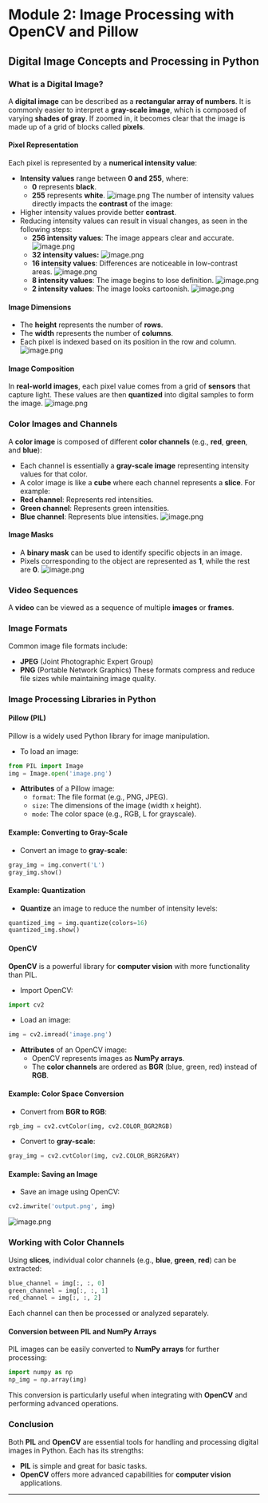 

# Module 2: Image Processing with OpenCV and Pillow
## Digital Image Concepts and Processing in Python
### What is a Digital Image?
A **digital image** can be described as a **rectangular array of numbers**. It is commonly easier to interpret a **gray-scale image**, which is composed of varying **shades of gray**. If zoomed in, it becomes clear that the image is made up of a grid of blocks called **pixels**.
#### Pixel Representation
Each pixel is represented by a **numerical intensity value**:
- **Intensity values** range between **0 and 255**, where:
	- **0** represents **black**.
	- **255** represents **white**.
![image.png](https://prod-files-secure.s3.us-west-2.amazonaws.com/03e82b26-cccb-4906-bb56-adabcbdc0655/fa1bb4aa-313a-44c2-a7b3-7fa4a8432b08/image.png?X-Amz-Algorithm=AWS4-HMAC-SHA256&X-Amz-Content-Sha256=UNSIGNED-PAYLOAD&X-Amz-Credential=ASIAZI2LB466VCPZA3ZB%2F20250206%2Fus-west-2%2Fs3%2Faws4_request&X-Amz-Date=20250206T231610Z&X-Amz-Expires=3600&X-Amz-Security-Token=IQoJb3JpZ2luX2VjEE8aCXVzLXdlc3QtMiJHMEUCIQDApyZV5kOs4rzJD%2Fy8DqgCKBHUK7AK5CnTMSAvoPCCHQIgFKWxHbAKx1dixcFpMJzvx%2F0XiKs%2FqDSyv3V%2BlS1SvPcq%2FwMIaBAAGgw2Mzc0MjMxODM4MDUiDO0L5%2FFW%2F56gOT1fJircA0JskgsXaxJ88Ro0GX4OwvtJlpuBHMr5N2Ot2fQdyk343S0WasltUMeub5ZfExgKIJoES3WiMRwYXHB%2FFGKJS3yQOC5UbV%2FyCxMDn0O4oAF8fCDnQAMughKghk%2FhxsLg0gPiHurZt7zuHhU6uiyQR9OT84MLQXeKpDT68wrSZp8mHN4xOXIOn7xl%2FhPX2v9%2B7TeW%2FsqDCHqymucg94Gqt3uaz4YctmIoad%2BFu939sWqMMCp%2FPi%2F9buCswHobeObqBt%2FIkINhsljNwy9behEWJ7cN2Ds1PKBfd%2FaItCNCSmlr4zHPhHKO0M%2Bs6mkgMzQGSv%2FikpoJi9UAswOYVX1qQ4nLVnYRwUCHBbXPtVv%2FfrWx4l%2F3VWHsklXPBGAEO88pGE26J9CwkJ7sgWOWrGozaAExD3Z62hP%2Bthl8i%2FiTy0mvD0GO59z1GPoyX5EBEY25JreWkYDBMNX3jPvwCz%2ByvzwQ1fUfC2ypWETLu13zN1L1SDuib1tCCxQA9E%2F28luuBPXUtK7sO0JKHuo2JYsz8W7Nqni4BrQZ6SBN9P%2FfkxBjQExcVwxR4A%2BLU%2FRDUP%2BbUGAbEge5ZJoZTqW%2F8s1zUjTj5nQeiIol99HXNGovvXGkQJ%2FdmVb9WmG8s8zIMMb9lL0GOqUB18zMSxjFNitvIOSFnkelt%2FYNjQyCTyrrh3Bmoukp3%2B7u2fhEQK58CkBLNP1jjsgJi3faRpDoXmEVayhnpremtwGlWNE%2FoBd7LKnf7f33SNEkswjA5sfEuXpAnkD7xMCFeb%2B%2BQHCvppMiNqU%2F9IqXw%2F1QF7qp5rEHl4%2F1RzT1E6qxM10EfTSTedkf5ncNNCb3sveVValTSEz8avRN07c%2BYPE%2BqS5D&X-Amz-Signature=6f53c27f0ed42d95e52513ac251564e0ad351b21bf9bc143800a1215451654a7&X-Amz-SignedHeaders=host&x-id=GetObject)
The number of intensity values directly impacts the **contrast** of the image:
- Higher intensity values provide better **contrast**.
- Reducing intensity values can result in visual changes, as seen in the following steps:
	- **256 intensity values**: The image appears clear and accurate.
![image.png](https://prod-files-secure.s3.us-west-2.amazonaws.com/03e82b26-cccb-4906-bb56-adabcbdc0655/0de7dfb4-99dc-4b87-8932-5165b3c3b775/image.png?X-Amz-Algorithm=AWS4-HMAC-SHA256&X-Amz-Content-Sha256=UNSIGNED-PAYLOAD&X-Amz-Credential=ASIAZI2LB4667YEVMWW7%2F20250206%2Fus-west-2%2Fs3%2Faws4_request&X-Amz-Date=20250206T231611Z&X-Amz-Expires=3600&X-Amz-Security-Token=IQoJb3JpZ2luX2VjEE8aCXVzLXdlc3QtMiJGMEQCIFTuQVErZaL2323Nycmrp%2FeA2dC3MfmlK2%2FAX8P2KxZYAiA%2FkFwuWm8%2FC5a8%2BmFQ94GGsECgU45nQQjub3PUSKKipCr%2FAwhoEAAaDDYzNzQyMzE4MzgwNSIMM2IPE%2F1EAb5i%2BNc9KtwDC8VwtugPZWMqZOksK1UO%2FZAawjPH3oONgHLwgS0BWnRjXmbvyyr3ryhaF6dKA1%2FDS3P%2By%2FnAT9aNKDkAouYw9WaA2AUDpuZuqlpZ7E9FJplOtnHwGqNRfk4v4LPELuyPAAJKjpJzedQZFSebsSYXWZiav2jmzlVtQexyJF2HL6jWjwZc5OTwU291PHOE5BHd9j0kBxu%2FtObh7WyU9RBz7TkETHOPWoHbVvXIU5nC8TB0O1E%2Fn1uN7QpMXm5TuQJ%2FTaFIkHtmGxD0GfYm6ftVfPfhiVXLINdenDLtXEvUMRfd5lFQVJI2%2BY5ukLLviXBAa2knd3ArecETDXclhb5LKRE7NlUlNYQ5fHwU5Lsk2k1Lt5vC1UZMHwnriYzxmhSzlWGc%2Fakwv2jgXxkh5dkEh4EJkgU2YDM1M1H88BoGRWlkvaOEzoOtX6tcnN0JpDqAnVYglZ1Zinc4jfr1S2Mv39e%2FYAXDRKmp%2BJeN1T%2FfL87DofJfqhGVrfzT1m63cwC70OmrAAWTe80E6a4Vo4DEKtNXXh%2FtqZh5OvDmnLHX45FnLwpnB2oZ6t0ith0OKvecbh3pLvVgP0%2BXcU7WFp7a5Sc9j12jZzxc8V9dgY45a7wE116ZgJdGAtZi0powi%2F2UvQY6pgGHT7QpizzcnEIzvi5Afka3exL14Y8JCgJtqe9yKpDCjOJWsHAdCyXR%2FFzS%2BuNp3Bp3EZ2qMnjClFTaHaooUGwN5X8ZBJpDI4soFW0F3WSk3Mn1od70QtKvSvT2uf%2Fxy5a7ettkXFRV4cSJFk18H4hhm8ysYiO4KUH9aXgQsKm%2Bhl4GjSl7Yww01gFuSpmBgsZ3HvkDvSbVxqrhGhLodVv0icJFMaSr&X-Amz-Signature=6b36109366662f5882b3ead79be6e54e12702552a6891dd136572cc50fff36a1&X-Amz-SignedHeaders=host&x-id=GetObject)
	- **32 intensity values:**
![image.png](https://prod-files-secure.s3.us-west-2.amazonaws.com/03e82b26-cccb-4906-bb56-adabcbdc0655/7eb81f08-b190-4c5a-ba2b-2a498a15b2c4/image.png?X-Amz-Algorithm=AWS4-HMAC-SHA256&X-Amz-Content-Sha256=UNSIGNED-PAYLOAD&X-Amz-Credential=ASIAZI2LB4667YEVMWW7%2F20250206%2Fus-west-2%2Fs3%2Faws4_request&X-Amz-Date=20250206T231611Z&X-Amz-Expires=3600&X-Amz-Security-Token=IQoJb3JpZ2luX2VjEE8aCXVzLXdlc3QtMiJGMEQCIFTuQVErZaL2323Nycmrp%2FeA2dC3MfmlK2%2FAX8P2KxZYAiA%2FkFwuWm8%2FC5a8%2BmFQ94GGsECgU45nQQjub3PUSKKipCr%2FAwhoEAAaDDYzNzQyMzE4MzgwNSIMM2IPE%2F1EAb5i%2BNc9KtwDC8VwtugPZWMqZOksK1UO%2FZAawjPH3oONgHLwgS0BWnRjXmbvyyr3ryhaF6dKA1%2FDS3P%2By%2FnAT9aNKDkAouYw9WaA2AUDpuZuqlpZ7E9FJplOtnHwGqNRfk4v4LPELuyPAAJKjpJzedQZFSebsSYXWZiav2jmzlVtQexyJF2HL6jWjwZc5OTwU291PHOE5BHd9j0kBxu%2FtObh7WyU9RBz7TkETHOPWoHbVvXIU5nC8TB0O1E%2Fn1uN7QpMXm5TuQJ%2FTaFIkHtmGxD0GfYm6ftVfPfhiVXLINdenDLtXEvUMRfd5lFQVJI2%2BY5ukLLviXBAa2knd3ArecETDXclhb5LKRE7NlUlNYQ5fHwU5Lsk2k1Lt5vC1UZMHwnriYzxmhSzlWGc%2Fakwv2jgXxkh5dkEh4EJkgU2YDM1M1H88BoGRWlkvaOEzoOtX6tcnN0JpDqAnVYglZ1Zinc4jfr1S2Mv39e%2FYAXDRKmp%2BJeN1T%2FfL87DofJfqhGVrfzT1m63cwC70OmrAAWTe80E6a4Vo4DEKtNXXh%2FtqZh5OvDmnLHX45FnLwpnB2oZ6t0ith0OKvecbh3pLvVgP0%2BXcU7WFp7a5Sc9j12jZzxc8V9dgY45a7wE116ZgJdGAtZi0powi%2F2UvQY6pgGHT7QpizzcnEIzvi5Afka3exL14Y8JCgJtqe9yKpDCjOJWsHAdCyXR%2FFzS%2BuNp3Bp3EZ2qMnjClFTaHaooUGwN5X8ZBJpDI4soFW0F3WSk3Mn1od70QtKvSvT2uf%2Fxy5a7ettkXFRV4cSJFk18H4hhm8ysYiO4KUH9aXgQsKm%2Bhl4GjSl7Yww01gFuSpmBgsZ3HvkDvSbVxqrhGhLodVv0icJFMaSr&X-Amz-Signature=ff11997c8758d469fba3d56e685ac3e2bf7d2017128533366d71b9d0b580d899&X-Amz-SignedHeaders=host&x-id=GetObject)
	- **16 intensity values**: Differences are noticeable in low-contrast areas.
![image.png](https://prod-files-secure.s3.us-west-2.amazonaws.com/03e82b26-cccb-4906-bb56-adabcbdc0655/6bf56d44-9a14-4b7b-98c2-1f00b8630f0c/image.png?X-Amz-Algorithm=AWS4-HMAC-SHA256&X-Amz-Content-Sha256=UNSIGNED-PAYLOAD&X-Amz-Credential=ASIAZI2LB4667YEVMWW7%2F20250206%2Fus-west-2%2Fs3%2Faws4_request&X-Amz-Date=20250206T231611Z&X-Amz-Expires=3600&X-Amz-Security-Token=IQoJb3JpZ2luX2VjEE8aCXVzLXdlc3QtMiJGMEQCIFTuQVErZaL2323Nycmrp%2FeA2dC3MfmlK2%2FAX8P2KxZYAiA%2FkFwuWm8%2FC5a8%2BmFQ94GGsECgU45nQQjub3PUSKKipCr%2FAwhoEAAaDDYzNzQyMzE4MzgwNSIMM2IPE%2F1EAb5i%2BNc9KtwDC8VwtugPZWMqZOksK1UO%2FZAawjPH3oONgHLwgS0BWnRjXmbvyyr3ryhaF6dKA1%2FDS3P%2By%2FnAT9aNKDkAouYw9WaA2AUDpuZuqlpZ7E9FJplOtnHwGqNRfk4v4LPELuyPAAJKjpJzedQZFSebsSYXWZiav2jmzlVtQexyJF2HL6jWjwZc5OTwU291PHOE5BHd9j0kBxu%2FtObh7WyU9RBz7TkETHOPWoHbVvXIU5nC8TB0O1E%2Fn1uN7QpMXm5TuQJ%2FTaFIkHtmGxD0GfYm6ftVfPfhiVXLINdenDLtXEvUMRfd5lFQVJI2%2BY5ukLLviXBAa2knd3ArecETDXclhb5LKRE7NlUlNYQ5fHwU5Lsk2k1Lt5vC1UZMHwnriYzxmhSzlWGc%2Fakwv2jgXxkh5dkEh4EJkgU2YDM1M1H88BoGRWlkvaOEzoOtX6tcnN0JpDqAnVYglZ1Zinc4jfr1S2Mv39e%2FYAXDRKmp%2BJeN1T%2FfL87DofJfqhGVrfzT1m63cwC70OmrAAWTe80E6a4Vo4DEKtNXXh%2FtqZh5OvDmnLHX45FnLwpnB2oZ6t0ith0OKvecbh3pLvVgP0%2BXcU7WFp7a5Sc9j12jZzxc8V9dgY45a7wE116ZgJdGAtZi0powi%2F2UvQY6pgGHT7QpizzcnEIzvi5Afka3exL14Y8JCgJtqe9yKpDCjOJWsHAdCyXR%2FFzS%2BuNp3Bp3EZ2qMnjClFTaHaooUGwN5X8ZBJpDI4soFW0F3WSk3Mn1od70QtKvSvT2uf%2Fxy5a7ettkXFRV4cSJFk18H4hhm8ysYiO4KUH9aXgQsKm%2Bhl4GjSl7Yww01gFuSpmBgsZ3HvkDvSbVxqrhGhLodVv0icJFMaSr&X-Amz-Signature=ca43f07eb7c2e26843cad9a9895ea31389b2e44189949765e4aa08d3cfa35f41&X-Amz-SignedHeaders=host&x-id=GetObject)
	- **8 intensity values**: The image begins to lose definition.
![image.png](https://prod-files-secure.s3.us-west-2.amazonaws.com/03e82b26-cccb-4906-bb56-adabcbdc0655/cca05878-ca1a-43e0-8bec-1d146756f9ae/image.png?X-Amz-Algorithm=AWS4-HMAC-SHA256&X-Amz-Content-Sha256=UNSIGNED-PAYLOAD&X-Amz-Credential=ASIAZI2LB4667YEVMWW7%2F20250206%2Fus-west-2%2Fs3%2Faws4_request&X-Amz-Date=20250206T231611Z&X-Amz-Expires=3600&X-Amz-Security-Token=IQoJb3JpZ2luX2VjEE8aCXVzLXdlc3QtMiJGMEQCIFTuQVErZaL2323Nycmrp%2FeA2dC3MfmlK2%2FAX8P2KxZYAiA%2FkFwuWm8%2FC5a8%2BmFQ94GGsECgU45nQQjub3PUSKKipCr%2FAwhoEAAaDDYzNzQyMzE4MzgwNSIMM2IPE%2F1EAb5i%2BNc9KtwDC8VwtugPZWMqZOksK1UO%2FZAawjPH3oONgHLwgS0BWnRjXmbvyyr3ryhaF6dKA1%2FDS3P%2By%2FnAT9aNKDkAouYw9WaA2AUDpuZuqlpZ7E9FJplOtnHwGqNRfk4v4LPELuyPAAJKjpJzedQZFSebsSYXWZiav2jmzlVtQexyJF2HL6jWjwZc5OTwU291PHOE5BHd9j0kBxu%2FtObh7WyU9RBz7TkETHOPWoHbVvXIU5nC8TB0O1E%2Fn1uN7QpMXm5TuQJ%2FTaFIkHtmGxD0GfYm6ftVfPfhiVXLINdenDLtXEvUMRfd5lFQVJI2%2BY5ukLLviXBAa2knd3ArecETDXclhb5LKRE7NlUlNYQ5fHwU5Lsk2k1Lt5vC1UZMHwnriYzxmhSzlWGc%2Fakwv2jgXxkh5dkEh4EJkgU2YDM1M1H88BoGRWlkvaOEzoOtX6tcnN0JpDqAnVYglZ1Zinc4jfr1S2Mv39e%2FYAXDRKmp%2BJeN1T%2FfL87DofJfqhGVrfzT1m63cwC70OmrAAWTe80E6a4Vo4DEKtNXXh%2FtqZh5OvDmnLHX45FnLwpnB2oZ6t0ith0OKvecbh3pLvVgP0%2BXcU7WFp7a5Sc9j12jZzxc8V9dgY45a7wE116ZgJdGAtZi0powi%2F2UvQY6pgGHT7QpizzcnEIzvi5Afka3exL14Y8JCgJtqe9yKpDCjOJWsHAdCyXR%2FFzS%2BuNp3Bp3EZ2qMnjClFTaHaooUGwN5X8ZBJpDI4soFW0F3WSk3Mn1od70QtKvSvT2uf%2Fxy5a7ettkXFRV4cSJFk18H4hhm8ysYiO4KUH9aXgQsKm%2Bhl4GjSl7Yww01gFuSpmBgsZ3HvkDvSbVxqrhGhLodVv0icJFMaSr&X-Amz-Signature=75bd90a28a4bdb49fa7dcbe0e6ffd3a5f21b8ef66f80387dd8539ba211ad4b5b&X-Amz-SignedHeaders=host&x-id=GetObject)
	- **2 intensity values**: The image looks cartoonish.
![image.png](https://prod-files-secure.s3.us-west-2.amazonaws.com/03e82b26-cccb-4906-bb56-adabcbdc0655/12da64d7-6b97-44e0-bc2c-52b9c47ce212/image.png?X-Amz-Algorithm=AWS4-HMAC-SHA256&X-Amz-Content-Sha256=UNSIGNED-PAYLOAD&X-Amz-Credential=ASIAZI2LB4667YEVMWW7%2F20250206%2Fus-west-2%2Fs3%2Faws4_request&X-Amz-Date=20250206T231611Z&X-Amz-Expires=3600&X-Amz-Security-Token=IQoJb3JpZ2luX2VjEE8aCXVzLXdlc3QtMiJGMEQCIFTuQVErZaL2323Nycmrp%2FeA2dC3MfmlK2%2FAX8P2KxZYAiA%2FkFwuWm8%2FC5a8%2BmFQ94GGsECgU45nQQjub3PUSKKipCr%2FAwhoEAAaDDYzNzQyMzE4MzgwNSIMM2IPE%2F1EAb5i%2BNc9KtwDC8VwtugPZWMqZOksK1UO%2FZAawjPH3oONgHLwgS0BWnRjXmbvyyr3ryhaF6dKA1%2FDS3P%2By%2FnAT9aNKDkAouYw9WaA2AUDpuZuqlpZ7E9FJplOtnHwGqNRfk4v4LPELuyPAAJKjpJzedQZFSebsSYXWZiav2jmzlVtQexyJF2HL6jWjwZc5OTwU291PHOE5BHd9j0kBxu%2FtObh7WyU9RBz7TkETHOPWoHbVvXIU5nC8TB0O1E%2Fn1uN7QpMXm5TuQJ%2FTaFIkHtmGxD0GfYm6ftVfPfhiVXLINdenDLtXEvUMRfd5lFQVJI2%2BY5ukLLviXBAa2knd3ArecETDXclhb5LKRE7NlUlNYQ5fHwU5Lsk2k1Lt5vC1UZMHwnriYzxmhSzlWGc%2Fakwv2jgXxkh5dkEh4EJkgU2YDM1M1H88BoGRWlkvaOEzoOtX6tcnN0JpDqAnVYglZ1Zinc4jfr1S2Mv39e%2FYAXDRKmp%2BJeN1T%2FfL87DofJfqhGVrfzT1m63cwC70OmrAAWTe80E6a4Vo4DEKtNXXh%2FtqZh5OvDmnLHX45FnLwpnB2oZ6t0ith0OKvecbh3pLvVgP0%2BXcU7WFp7a5Sc9j12jZzxc8V9dgY45a7wE116ZgJdGAtZi0powi%2F2UvQY6pgGHT7QpizzcnEIzvi5Afka3exL14Y8JCgJtqe9yKpDCjOJWsHAdCyXR%2FFzS%2BuNp3Bp3EZ2qMnjClFTaHaooUGwN5X8ZBJpDI4soFW0F3WSk3Mn1od70QtKvSvT2uf%2Fxy5a7ettkXFRV4cSJFk18H4hhm8ysYiO4KUH9aXgQsKm%2Bhl4GjSl7Yww01gFuSpmBgsZ3HvkDvSbVxqrhGhLodVv0icJFMaSr&X-Amz-Signature=74bdbe990805a5bb8ff566ad53ef434a075a1d330b4d94d62c1e6305902f33e4&X-Amz-SignedHeaders=host&x-id=GetObject)
#### Image Dimensions
- The **height** represents the number of **rows**.
- The **width** represents the number of **columns**.
- Each pixel is indexed based on its position in the row and column.
![image.png](https://prod-files-secure.s3.us-west-2.amazonaws.com/03e82b26-cccb-4906-bb56-adabcbdc0655/ff056335-e79e-4491-b508-30cd45b6c194/image.png?X-Amz-Algorithm=AWS4-HMAC-SHA256&X-Amz-Content-Sha256=UNSIGNED-PAYLOAD&X-Amz-Credential=ASIAZI2LB466VCPZA3ZB%2F20250206%2Fus-west-2%2Fs3%2Faws4_request&X-Amz-Date=20250206T231610Z&X-Amz-Expires=3600&X-Amz-Security-Token=IQoJb3JpZ2luX2VjEE8aCXVzLXdlc3QtMiJHMEUCIQDApyZV5kOs4rzJD%2Fy8DqgCKBHUK7AK5CnTMSAvoPCCHQIgFKWxHbAKx1dixcFpMJzvx%2F0XiKs%2FqDSyv3V%2BlS1SvPcq%2FwMIaBAAGgw2Mzc0MjMxODM4MDUiDO0L5%2FFW%2F56gOT1fJircA0JskgsXaxJ88Ro0GX4OwvtJlpuBHMr5N2Ot2fQdyk343S0WasltUMeub5ZfExgKIJoES3WiMRwYXHB%2FFGKJS3yQOC5UbV%2FyCxMDn0O4oAF8fCDnQAMughKghk%2FhxsLg0gPiHurZt7zuHhU6uiyQR9OT84MLQXeKpDT68wrSZp8mHN4xOXIOn7xl%2FhPX2v9%2B7TeW%2FsqDCHqymucg94Gqt3uaz4YctmIoad%2BFu939sWqMMCp%2FPi%2F9buCswHobeObqBt%2FIkINhsljNwy9behEWJ7cN2Ds1PKBfd%2FaItCNCSmlr4zHPhHKO0M%2Bs6mkgMzQGSv%2FikpoJi9UAswOYVX1qQ4nLVnYRwUCHBbXPtVv%2FfrWx4l%2F3VWHsklXPBGAEO88pGE26J9CwkJ7sgWOWrGozaAExD3Z62hP%2Bthl8i%2FiTy0mvD0GO59z1GPoyX5EBEY25JreWkYDBMNX3jPvwCz%2ByvzwQ1fUfC2ypWETLu13zN1L1SDuib1tCCxQA9E%2F28luuBPXUtK7sO0JKHuo2JYsz8W7Nqni4BrQZ6SBN9P%2FfkxBjQExcVwxR4A%2BLU%2FRDUP%2BbUGAbEge5ZJoZTqW%2F8s1zUjTj5nQeiIol99HXNGovvXGkQJ%2FdmVb9WmG8s8zIMMb9lL0GOqUB18zMSxjFNitvIOSFnkelt%2FYNjQyCTyrrh3Bmoukp3%2B7u2fhEQK58CkBLNP1jjsgJi3faRpDoXmEVayhnpremtwGlWNE%2FoBd7LKnf7f33SNEkswjA5sfEuXpAnkD7xMCFeb%2B%2BQHCvppMiNqU%2F9IqXw%2F1QF7qp5rEHl4%2F1RzT1E6qxM10EfTSTedkf5ncNNCb3sveVValTSEz8avRN07c%2BYPE%2BqS5D&X-Amz-Signature=53b4e1671e9c564d49a3f528b0b141f1f37f223b474469162e4a7a6c03cb058b&X-Amz-SignedHeaders=host&x-id=GetObject)
#### Image Composition
In **real-world images**, each pixel value comes from a grid of **sensors** that capture light. These values are then **quantized** into digital samples to form the image.
![image.png](https://prod-files-secure.s3.us-west-2.amazonaws.com/03e82b26-cccb-4906-bb56-adabcbdc0655/0c721ea0-409b-4d32-b630-a00d6f170d18/image.png?X-Amz-Algorithm=AWS4-HMAC-SHA256&X-Amz-Content-Sha256=UNSIGNED-PAYLOAD&X-Amz-Credential=ASIAZI2LB466VCPZA3ZB%2F20250206%2Fus-west-2%2Fs3%2Faws4_request&X-Amz-Date=20250206T231610Z&X-Amz-Expires=3600&X-Amz-Security-Token=IQoJb3JpZ2luX2VjEE8aCXVzLXdlc3QtMiJHMEUCIQDApyZV5kOs4rzJD%2Fy8DqgCKBHUK7AK5CnTMSAvoPCCHQIgFKWxHbAKx1dixcFpMJzvx%2F0XiKs%2FqDSyv3V%2BlS1SvPcq%2FwMIaBAAGgw2Mzc0MjMxODM4MDUiDO0L5%2FFW%2F56gOT1fJircA0JskgsXaxJ88Ro0GX4OwvtJlpuBHMr5N2Ot2fQdyk343S0WasltUMeub5ZfExgKIJoES3WiMRwYXHB%2FFGKJS3yQOC5UbV%2FyCxMDn0O4oAF8fCDnQAMughKghk%2FhxsLg0gPiHurZt7zuHhU6uiyQR9OT84MLQXeKpDT68wrSZp8mHN4xOXIOn7xl%2FhPX2v9%2B7TeW%2FsqDCHqymucg94Gqt3uaz4YctmIoad%2BFu939sWqMMCp%2FPi%2F9buCswHobeObqBt%2FIkINhsljNwy9behEWJ7cN2Ds1PKBfd%2FaItCNCSmlr4zHPhHKO0M%2Bs6mkgMzQGSv%2FikpoJi9UAswOYVX1qQ4nLVnYRwUCHBbXPtVv%2FfrWx4l%2F3VWHsklXPBGAEO88pGE26J9CwkJ7sgWOWrGozaAExD3Z62hP%2Bthl8i%2FiTy0mvD0GO59z1GPoyX5EBEY25JreWkYDBMNX3jPvwCz%2ByvzwQ1fUfC2ypWETLu13zN1L1SDuib1tCCxQA9E%2F28luuBPXUtK7sO0JKHuo2JYsz8W7Nqni4BrQZ6SBN9P%2FfkxBjQExcVwxR4A%2BLU%2FRDUP%2BbUGAbEge5ZJoZTqW%2F8s1zUjTj5nQeiIol99HXNGovvXGkQJ%2FdmVb9WmG8s8zIMMb9lL0GOqUB18zMSxjFNitvIOSFnkelt%2FYNjQyCTyrrh3Bmoukp3%2B7u2fhEQK58CkBLNP1jjsgJi3faRpDoXmEVayhnpremtwGlWNE%2FoBd7LKnf7f33SNEkswjA5sfEuXpAnkD7xMCFeb%2B%2BQHCvppMiNqU%2F9IqXw%2F1QF7qp5rEHl4%2F1RzT1E6qxM10EfTSTedkf5ncNNCb3sveVValTSEz8avRN07c%2BYPE%2BqS5D&X-Amz-Signature=1778b027d8d04dcea419cf38ef180b37c8e2e01e1ef30ff4af76fe3bfabd2394&X-Amz-SignedHeaders=host&x-id=GetObject)
### Color Images and Channels
A **color image** is composed of different **color channels** (e.g., **red**, **green**, and **blue**):
- Each channel is essentially a **gray-scale image** representing intensity values for that color.
- A color image is like a **cube** where each channel represents a **slice**.
For example:
- **Red channel**: Represents red intensities.
- **Green channel**: Represents green intensities.
- **Blue channel**: Represents blue intensities.
![image.png](https://prod-files-secure.s3.us-west-2.amazonaws.com/03e82b26-cccb-4906-bb56-adabcbdc0655/c0cc17c9-842f-413f-82e8-f3f44278cf74/image.png?X-Amz-Algorithm=AWS4-HMAC-SHA256&X-Amz-Content-Sha256=UNSIGNED-PAYLOAD&X-Amz-Credential=ASIAZI2LB466VCPZA3ZB%2F20250206%2Fus-west-2%2Fs3%2Faws4_request&X-Amz-Date=20250206T231610Z&X-Amz-Expires=3600&X-Amz-Security-Token=IQoJb3JpZ2luX2VjEE8aCXVzLXdlc3QtMiJHMEUCIQDApyZV5kOs4rzJD%2Fy8DqgCKBHUK7AK5CnTMSAvoPCCHQIgFKWxHbAKx1dixcFpMJzvx%2F0XiKs%2FqDSyv3V%2BlS1SvPcq%2FwMIaBAAGgw2Mzc0MjMxODM4MDUiDO0L5%2FFW%2F56gOT1fJircA0JskgsXaxJ88Ro0GX4OwvtJlpuBHMr5N2Ot2fQdyk343S0WasltUMeub5ZfExgKIJoES3WiMRwYXHB%2FFGKJS3yQOC5UbV%2FyCxMDn0O4oAF8fCDnQAMughKghk%2FhxsLg0gPiHurZt7zuHhU6uiyQR9OT84MLQXeKpDT68wrSZp8mHN4xOXIOn7xl%2FhPX2v9%2B7TeW%2FsqDCHqymucg94Gqt3uaz4YctmIoad%2BFu939sWqMMCp%2FPi%2F9buCswHobeObqBt%2FIkINhsljNwy9behEWJ7cN2Ds1PKBfd%2FaItCNCSmlr4zHPhHKO0M%2Bs6mkgMzQGSv%2FikpoJi9UAswOYVX1qQ4nLVnYRwUCHBbXPtVv%2FfrWx4l%2F3VWHsklXPBGAEO88pGE26J9CwkJ7sgWOWrGozaAExD3Z62hP%2Bthl8i%2FiTy0mvD0GO59z1GPoyX5EBEY25JreWkYDBMNX3jPvwCz%2ByvzwQ1fUfC2ypWETLu13zN1L1SDuib1tCCxQA9E%2F28luuBPXUtK7sO0JKHuo2JYsz8W7Nqni4BrQZ6SBN9P%2FfkxBjQExcVwxR4A%2BLU%2FRDUP%2BbUGAbEge5ZJoZTqW%2F8s1zUjTj5nQeiIol99HXNGovvXGkQJ%2FdmVb9WmG8s8zIMMb9lL0GOqUB18zMSxjFNitvIOSFnkelt%2FYNjQyCTyrrh3Bmoukp3%2B7u2fhEQK58CkBLNP1jjsgJi3faRpDoXmEVayhnpremtwGlWNE%2FoBd7LKnf7f33SNEkswjA5sfEuXpAnkD7xMCFeb%2B%2BQHCvppMiNqU%2F9IqXw%2F1QF7qp5rEHl4%2F1RzT1E6qxM10EfTSTedkf5ncNNCb3sveVValTSEz8avRN07c%2BYPE%2BqS5D&X-Amz-Signature=f6f9ddecb2dad7e2da3ceed8e62cd8d8a751eda7246e15d5d6ca8176b4f094b3&X-Amz-SignedHeaders=host&x-id=GetObject)
#### Image Masks
- A **binary mask** can be used to identify specific objects in an image.
- Pixels corresponding to the object are represented as **1**, while the rest are **0**.
![image.png](https://prod-files-secure.s3.us-west-2.amazonaws.com/03e82b26-cccb-4906-bb56-adabcbdc0655/667eab4d-d19d-4618-81d0-663b6beb002c/image.png?X-Amz-Algorithm=AWS4-HMAC-SHA256&X-Amz-Content-Sha256=UNSIGNED-PAYLOAD&X-Amz-Credential=ASIAZI2LB466VCPZA3ZB%2F20250206%2Fus-west-2%2Fs3%2Faws4_request&X-Amz-Date=20250206T231610Z&X-Amz-Expires=3600&X-Amz-Security-Token=IQoJb3JpZ2luX2VjEE8aCXVzLXdlc3QtMiJHMEUCIQDApyZV5kOs4rzJD%2Fy8DqgCKBHUK7AK5CnTMSAvoPCCHQIgFKWxHbAKx1dixcFpMJzvx%2F0XiKs%2FqDSyv3V%2BlS1SvPcq%2FwMIaBAAGgw2Mzc0MjMxODM4MDUiDO0L5%2FFW%2F56gOT1fJircA0JskgsXaxJ88Ro0GX4OwvtJlpuBHMr5N2Ot2fQdyk343S0WasltUMeub5ZfExgKIJoES3WiMRwYXHB%2FFGKJS3yQOC5UbV%2FyCxMDn0O4oAF8fCDnQAMughKghk%2FhxsLg0gPiHurZt7zuHhU6uiyQR9OT84MLQXeKpDT68wrSZp8mHN4xOXIOn7xl%2FhPX2v9%2B7TeW%2FsqDCHqymucg94Gqt3uaz4YctmIoad%2BFu939sWqMMCp%2FPi%2F9buCswHobeObqBt%2FIkINhsljNwy9behEWJ7cN2Ds1PKBfd%2FaItCNCSmlr4zHPhHKO0M%2Bs6mkgMzQGSv%2FikpoJi9UAswOYVX1qQ4nLVnYRwUCHBbXPtVv%2FfrWx4l%2F3VWHsklXPBGAEO88pGE26J9CwkJ7sgWOWrGozaAExD3Z62hP%2Bthl8i%2FiTy0mvD0GO59z1GPoyX5EBEY25JreWkYDBMNX3jPvwCz%2ByvzwQ1fUfC2ypWETLu13zN1L1SDuib1tCCxQA9E%2F28luuBPXUtK7sO0JKHuo2JYsz8W7Nqni4BrQZ6SBN9P%2FfkxBjQExcVwxR4A%2BLU%2FRDUP%2BbUGAbEge5ZJoZTqW%2F8s1zUjTj5nQeiIol99HXNGovvXGkQJ%2FdmVb9WmG8s8zIMMb9lL0GOqUB18zMSxjFNitvIOSFnkelt%2FYNjQyCTyrrh3Bmoukp3%2B7u2fhEQK58CkBLNP1jjsgJi3faRpDoXmEVayhnpremtwGlWNE%2FoBd7LKnf7f33SNEkswjA5sfEuXpAnkD7xMCFeb%2B%2BQHCvppMiNqU%2F9IqXw%2F1QF7qp5rEHl4%2F1RzT1E6qxM10EfTSTedkf5ncNNCb3sveVValTSEz8avRN07c%2BYPE%2BqS5D&X-Amz-Signature=799c077a154d49cdb98bb4e50aa42eddbb7ea92ee107904b53968164cdfeaa91&X-Amz-SignedHeaders=host&x-id=GetObject)
### Video Sequences
A **video** can be viewed as a sequence of multiple **images** or **frames**.
### Image Formats
Common image file formats include:
- **JPEG** (Joint Photographic Expert Group)
- **PNG** (Portable Network Graphics)
These formats compress and reduce file sizes while maintaining image quality.
### Image Processing Libraries in Python
#### Pillow (PIL)
Pillow is a widely used Python library for image manipulation.
- To load an image:
```python
from PIL import Image
img = Image.open('image.png')
```
- **Attributes** of a Pillow image:
	- `format`: The file format (e.g., PNG, JPEG).
	- `size`: The dimensions of the image (width x height).
	- `mode`: The color space (e.g., RGB, L for grayscale).
#### Example: Converting to Gray-Scale
- Convert an image to **gray-scale**:
```python
gray_img = img.convert('L')
gray_img.show()
```
#### Example: Quantization
- **Quantize** an image to reduce the number of intensity levels:
```python
quantized_img = img.quantize(colors=16)
quantized_img.show()
```
#### OpenCV
**OpenCV** is a powerful library for **computer vision** with more functionality than PIL.
- Import OpenCV:
```python
import cv2
```
- Load an image:
```python
img = cv2.imread('image.png')
```
- **Attributes** of an OpenCV image:
	- OpenCV represents images as **NumPy arrays**.
	- The **color channels** are ordered as **BGR** (blue, green, red) instead of **RGB**.
#### Example: Color Space Conversion
- Convert from **BGR to RGB**:
```python
rgb_img = cv2.cvtColor(img, cv2.COLOR_BGR2RGB)
```
- Convert to **gray-scale**:
```python
gray_img = cv2.cvtColor(img, cv2.COLOR_BGR2GRAY)
```
#### Example: Saving an Image
- Save an image using OpenCV:
```python
cv2.imwrite('output.png', img)
```
![image.png](https://prod-files-secure.s3.us-west-2.amazonaws.com/03e82b26-cccb-4906-bb56-adabcbdc0655/25fcc977-54ea-484c-997e-9b6bd016f347/image.png?X-Amz-Algorithm=AWS4-HMAC-SHA256&X-Amz-Content-Sha256=UNSIGNED-PAYLOAD&X-Amz-Credential=ASIAZI2LB466VCPZA3ZB%2F20250206%2Fus-west-2%2Fs3%2Faws4_request&X-Amz-Date=20250206T231611Z&X-Amz-Expires=3600&X-Amz-Security-Token=IQoJb3JpZ2luX2VjEE8aCXVzLXdlc3QtMiJHMEUCIQDApyZV5kOs4rzJD%2Fy8DqgCKBHUK7AK5CnTMSAvoPCCHQIgFKWxHbAKx1dixcFpMJzvx%2F0XiKs%2FqDSyv3V%2BlS1SvPcq%2FwMIaBAAGgw2Mzc0MjMxODM4MDUiDO0L5%2FFW%2F56gOT1fJircA0JskgsXaxJ88Ro0GX4OwvtJlpuBHMr5N2Ot2fQdyk343S0WasltUMeub5ZfExgKIJoES3WiMRwYXHB%2FFGKJS3yQOC5UbV%2FyCxMDn0O4oAF8fCDnQAMughKghk%2FhxsLg0gPiHurZt7zuHhU6uiyQR9OT84MLQXeKpDT68wrSZp8mHN4xOXIOn7xl%2FhPX2v9%2B7TeW%2FsqDCHqymucg94Gqt3uaz4YctmIoad%2BFu939sWqMMCp%2FPi%2F9buCswHobeObqBt%2FIkINhsljNwy9behEWJ7cN2Ds1PKBfd%2FaItCNCSmlr4zHPhHKO0M%2Bs6mkgMzQGSv%2FikpoJi9UAswOYVX1qQ4nLVnYRwUCHBbXPtVv%2FfrWx4l%2F3VWHsklXPBGAEO88pGE26J9CwkJ7sgWOWrGozaAExD3Z62hP%2Bthl8i%2FiTy0mvD0GO59z1GPoyX5EBEY25JreWkYDBMNX3jPvwCz%2ByvzwQ1fUfC2ypWETLu13zN1L1SDuib1tCCxQA9E%2F28luuBPXUtK7sO0JKHuo2JYsz8W7Nqni4BrQZ6SBN9P%2FfkxBjQExcVwxR4A%2BLU%2FRDUP%2BbUGAbEge5ZJoZTqW%2F8s1zUjTj5nQeiIol99HXNGovvXGkQJ%2FdmVb9WmG8s8zIMMb9lL0GOqUB18zMSxjFNitvIOSFnkelt%2FYNjQyCTyrrh3Bmoukp3%2B7u2fhEQK58CkBLNP1jjsgJi3faRpDoXmEVayhnpremtwGlWNE%2FoBd7LKnf7f33SNEkswjA5sfEuXpAnkD7xMCFeb%2B%2BQHCvppMiNqU%2F9IqXw%2F1QF7qp5rEHl4%2F1RzT1E6qxM10EfTSTedkf5ncNNCb3sveVValTSEz8avRN07c%2BYPE%2BqS5D&X-Amz-Signature=4281efc040b33efdfe8aca9b047a9150e2c30bb66932df38740f0eabcb2e4a2d&X-Amz-SignedHeaders=host&x-id=GetObject)
### Working with Color Channels
Using **slices**, individual color channels (e.g., **blue**, **green**, **red**) can be extracted:
```python
blue_channel = img[:, :, 0]
green_channel = img[:, :, 1]
red_channel = img[:, :, 2]
```
Each channel can then be processed or analyzed separately.
#### Conversion between PIL and NumPy Arrays
PIL images can be easily converted to **NumPy arrays** for further processing:
```python
import numpy as np
np_img = np.array(img)
```
This conversion is particularly useful when integrating with **OpenCV** and performing advanced operations.
### Conclusion
Both **PIL** and **OpenCV** are essential tools for handling and processing digital images in Python. Each has its strengths:
- **PIL** is simple and great for basic tasks.
- **OpenCV** offers more advanced capabilities for **computer vision** applications.
___


